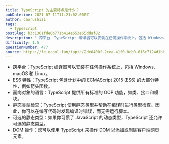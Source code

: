 ```yaml
---
title: TypeScript 的主要特点是什么？
pubDatetime: 2021-07-11T11:21:02.000Z
author: caorushizi
tags:
  - Typescript
postSlug: b3c1361fde0b771b414e653e65ddaf82
description: " 跨平台：TypeScript 编译器可以安装在任何操作系统上，包括 Windows、macOS 和 Linux。 ES6 特性：TypeScript 包含计划中的 ECMAScript 2015 (ES6) 的大部分特性，例如箭头函数。 面向对象的语言：TypeScript 提供所有标准的 OOP 功能，如类、接口和模块。 静态类型检查：TypeScript 使用静态类型并帮助在编译时进行类型检"
difficulty: 1.5
questionNumber: 477
source: https://fe.ecool.fun/topic/2de0400f-2cea-41f0-8cb0-616c7124d1bb
---
```


- 跨平台：TypeScript 编译器可以安装在任何操作系统上，包括 Windows、macOS 和 Linux。
- ES6 特性：TypeScript 包含计划中的 ECMAScript 2015 (ES6) 的大部分特性，例如箭头函数。
- 面向对象的语言：TypeScript 提供所有标准的 OOP 功能，如类、接口和模块。
- 静态类型检查：TypeScript 使用静态类型并帮助在编译时进行类型检查。因此，你可以在编写代码时发现编译时错误，而无需运行脚本。
- 可选的静态类型：如果你习惯了 JavaScript 的动态类型，TypeScript 还允许可选的静态类型。
- DOM 操作：您可以使用 TypeScript 来操作 DOM 以添加或删除客户端网页元素。
